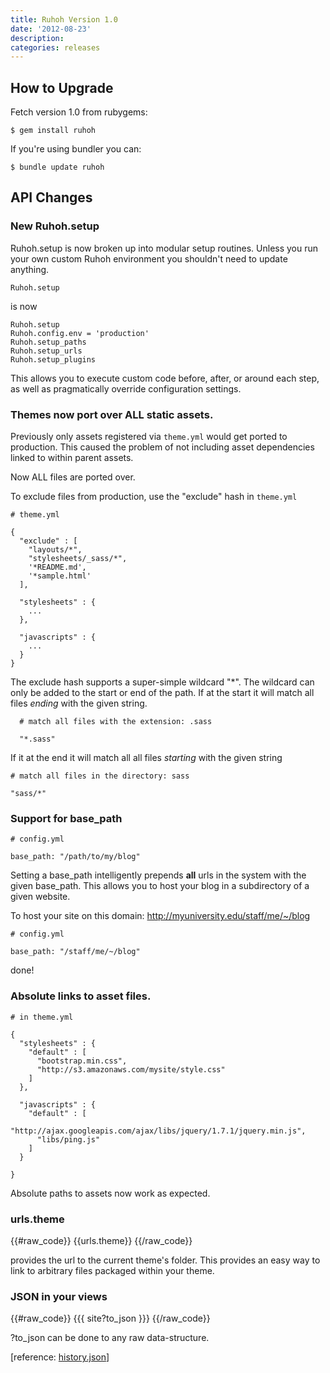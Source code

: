 ```yaml
---
title: Ruhoh Version 1.0
date: '2012-08-23'
description:
categories: releases
---
```


## How to Upgrade

Fetch version 1.0 from rubygems:

    $ gem install ruhoh

If you're using bundler you can:

    $ bundle update ruhoh


## API Changes

### New Ruhoh.setup

Ruhoh.setup is now broken up into modular setup routines.
Unless you run your own custom Ruhoh environment you shouldn't need to update anything.

    Ruhoh.setup
    
is now

    Ruhoh.setup
    Ruhoh.config.env = 'production'
    Ruhoh.setup_paths
    Ruhoh.setup_urls
    Ruhoh.setup_plugins

This allows you to execute custom code before, after, or around each step, as well as pragmatically override configuration settings.

### Themes now port over ALL static assets.

Previously only assets registered via `theme.yml` would get ported to production.
This caused the problem of not including asset dependencies linked to within parent assets.

Now ALL files are ported over.

To exclude files from production, use the "exclude" hash in `theme.yml`

    # theme.yml
    
    {
      "exclude" : [
        "layouts/*",
        "stylesheets/_sass/*",
        '*README.md',
        '*sample.html'
      ],

      "stylesheets" : {
        ...
      },

      "javascripts" : {
        ...
      }
    }
    
The exclude hash supports a super-simple wildcard "*".
The wildcard can only be added to the start or end of the path.
If at the start it will match all files _ending_ with the given string.

      # match all files with the extension: .sass
      
      "*.sass"

If it at the end it will match all all files _starting_ with the given string

    # match all files in the directory: sass

    "sass/*"


### Support for base_path

    # config.yml
    
    base_path: "/path/to/my/blog"

Setting a base\_path intelligently prepends **all** urls in the system with the given base\_path.
This allows you to host your blog in a subdirectory of a given website.

To host your site on this domain: http://myuniversity.edu/staff/me/~/blog

    # config.yml
    
    base_path: "/staff/me/~/blog"

done!
    
### Absolute links to asset files.

    # in theme.yml

    {
      "stylesheets" : {
        "default" : [
          "bootstrap.min.css",
          "http://s3.amazonaws.com/mysite/style.css"
        ]
      },

      "javascripts" : {
        "default" : [
          "http://ajax.googleapis.com/ajax/libs/jquery/1.7.1/jquery.min.js",
          "libs/ping.js"
        ]
      }

    }
    
Absolute paths to assets now work as expected.


### urls.theme

{{#raw_code}}
  {{urls.theme}} 
{{/raw_code}}

provides the url to the current theme's folder. This provides an easy way to link
to arbitrary files packaged within your theme.

### JSON in your views
  
{{#raw_code}}
  &#123;&#123;&#123; site?to&#95;json &#125;&#125;&#125;
{{/raw_code}}

?to&#95;json can be done to any raw data-structure.

[reference: [history.json](https://github.com/ruhoh/ruhoh.rb/blob/master/history.json)]